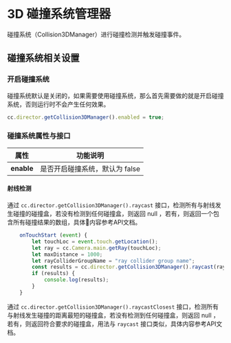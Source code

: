 # 3D 碰撞系统管理器

碰撞系统（Collision3DManager）进行碰撞检测并触发碰撞事件。

## 碰撞系统相关设置

### 开启碰撞系统

碰撞系统默认是关闭的，如果需要使用碰撞系统，那么首先需要做的就是开启碰撞系统，否则运行时不会产生任何效果。

```javascript
cc.director.getCollision3DManager().enabled = true;
```

### 碰撞系统属性与接口

属性 | 功能说明
---|---
**enable** |  是否开启碰撞系统，默认为 false

#### 射线检测

通过 `cc.director.getCollision3DManager().raycast` 接口，检测所有与射线发生碰撞的碰撞盒，若没有检测到任何碰撞盒，则返回 null ，若有，则返回一个包含所有碰撞结果的数组，具体内容参考API文档。
```javascript
    onTouchStart (event) {
        let touchLoc = event.touch.getLocation();
        let ray = cc.Camera.main.getRay(touchLoc);
        let maxDistance = 1000;
        let rayColliderGroupName = "ray collider group name";
        const results = cc.director.getCollision3DManager().raycast(ray, rayColliderGroupName, maxDistance);
        if (results) {
            console.log(results);
        }
    }
```

通过 `cc.director.getCollision3DManager().raycastClosest` 接口，检测所有与射线发生碰撞的距离最短的碰撞盒，若没有检测到任何碰撞盒，则返回 null ，若有，则返回符合要求的碰撞盒，用法与 `raycast` 接口类似，具体内容参考API文档。